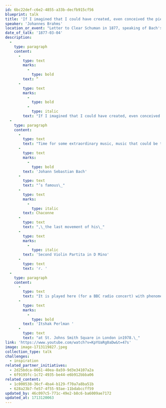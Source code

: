 ```yaml
---
id: 6bc22def-c6e2-4855-a33b-decfb915cf56
blueprint: talk
title: 'If I imagined that I could have created, even conceived the piece. (music)'
speaker: 'Johannes Brahms'
location_or_event: "Letter to Clear Schuman in 1877, speaking of Bach's Chaconne."
date_of_talk: '1877-03-04'
description:
  -
    type: paragraph
    content:
      -
        type: text
        marks:
          -
            type: bold
        text: “
      -
        type: text
        marks:
          -
            type: bold
          -
            type: italic
        text: "If I imagined that I could have created, even conceived the piece, I am quite certain that the excess of excitement and earth-shattering experience would have driven me out of my\_mind.”\_"
  -
    type: paragraph
    content:
      -
        type: text
        text: "Time for some extraordinary music, music that could be the cry of angels. Johannes Brahms, in a letter to Clara Schumann in 1877, describes in the quotation above\_"
      -
        type: text
        marks:
          -
            type: bold
        text: 'Johann Sebastian Bach'
      -
        type: text
        text: "’s famous\_"
      -
        type: text
        marks:
          -
            type: italic
        text: Chaconne
      -
        type: text
        text: ",\_the last movement of his\_"
      -
        type: text
        marks:
          -
            type: italic
        text: 'Second Violin Partita in D Mino'
      -
        type: text
        text: 'r. '
  -
    type: paragraph
    content:
      -
        type: text
        text: "It is played here (for a BBC radio concert) with phenomenal grace by\_"
      -
        type: text
        marks:
          -
            type: bold
        text: 'Itshak Perlman '
      -
        type: text
        text: "at St. Johns Smith Square in London in1978.\_"
link: 'https://www.youtube.com/watch?v=KpYUaRg0aDw&t=47s'
image: image-1713119827.jpeg
collection_type: talk
challenges:
  - inspiration
related_partner_initiatives:
  - 2d25bdca-0661-40ea-8a59-9d3e34107a2a
  - 6f9195fc-1c72-4935-be44-e6b912bbba06
related_content:
  - 1c000538-36cf-4ba4-b129-f70a7a8ba51b
  - 628a23b7-fe57-4f55-93ae-11bdabccff59
updated_by: 46c097c5-771c-49e2-b8c6-ba6009ae7172
updated_at: 1713120063
---
```

